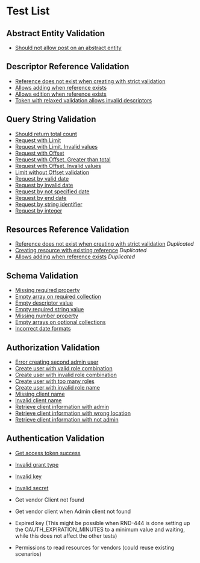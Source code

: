 # Test List

## Abstract Entity Validation

- [Should not allow post on an abstract entity](./AbstractEntityValidation.test.ts#L10)

## Descriptor Reference Validation

- [Reference does not exist when creating with strict validation](./DescriptorReferenceValidation.test.ts#L15)
- [Allows adding when reference exists](./DescriptorReferenceValidation.test.ts#L43)
- [Allows edition when reference exists](./DescriptorReferenceValidation.test.ts#L76)
- [Token with relaxed validation allows invalid descriptors](./DescriptorReferenceValidation.test.ts#L120)

## Query String Validation

- [Should return total count](./QueryStringValidation.test.ts#L12)
- [Request with Limit](./QueryStringValidation.test.ts#L35)
- [Request with Limit. Invalid values](./QueryStringValidation.test.ts#L50)
- [Request with Offset](./QueryStringValidation.test.ts#L74)
- [Request with Offset. Greater than total](./QueryStringValidation.test.ts#L88)
- [Request with Offset. Invalid values](./QueryStringValidation.test.ts#L104)
- [Limit without Offset validation](./QueryStringValidation.test.ts#L125)
- [Request by valid date](./QueryStringValidation.test.ts#L177)
- [Request by invalid date](./QueryStringValidation.test.ts#L190)
- [Request by not specified date](./QueryStringValidation.test.ts#L210)
- [Request by end date](./QueryStringValidation.test.ts#L223)
- [Request by string identifier](./QueryStringValidation.test.ts#L234)
- [Request by integer](./QueryStringValidation.test.ts#L247)

## Resources Reference Validation

- [Reference does not exist when creating with strict validation](./ResourcesReferenceValidation.test.ts#L14) *Duplicated*
- [Creating resource with existing reference](./ResourcesReferenceValidation.test.ts#L43) *Duplicated*
- [Allows adding when reference exists](./ResourcesReferenceValidation.test.ts#L73) *Duplicated*  
  
## Schema Validation

- [Missing required property](./SchemaValidation.test.ts#L9)
- [Empty array on required collection](./SchemaValidation.test.ts#L39)
- [Empty descriptor value](./SchemaValidation.test.ts#L69)
- [Empty required string value](./SchemaValidation.test.ts#L104)
- [Missing number property](./SchemaValidation.test.ts#L141)
- [Empty arrays on optional collections](./SchemaValidation.test.ts#L177)
- [Incorrect date formats](./SchemaValidation.test.ts#L212)

## Authorization Validation

- [Error creating second admin user](./AuthorizationValidation.test.ts#L19)
- [Create user with valid role combination](./AuthorizationValidation.test.ts#L34)
- [Create user with invalid role combination](./AuthorizationValidation.test.ts#L60)
- [Create user with too many roles](./AuthorizationValidation.test.ts#L93)
- [Create user with invalid role name](./AuthorizationValidation.test.ts#L121)
- [Missing client name](./AuthorizationValidation.test.ts#L166)
- [Invalid client name](./AuthorizationValidation.test.ts#L191)
- [Retrieve client information with admin](./AuthorizationValidation.test.ts#L240)
- [Retrieve client information with wrong location](./AuthorizationValidation.test.ts#L252)
- [Retrieve client information with not admin](./AuthorizationValidation.test.ts#L261)

## Authentication Validation

- [Get access token success](./AuthenticationValidation.test.ts#L15)
- [Invalid grant type](./AuthenticationValidation.test.ts#L15)
- [Invalid key](./AuthenticationValidation.test.ts#L35)
- [Invalid secret](./AuthenticationValidation.test.ts#L48)
- Get vendor Client not found
- Get vendor client when Admin client not found
- Expired key (This might be possible when RND-444 is done setting up the OAUTH_EXPIRATION_MINUTES to a minimum value and waiting, while this does not affect the other tests)

- Permissions to read resources for vendors (could reuse existing scenarios)
